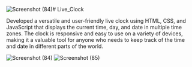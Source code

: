 ![Screenshot (84)](https://github.com/Rhythm269/Live_Clock/assets/92662885/cde86bbb-84a0-4e06-be0c-06e6eadf2b6b)# Live_Clock

Developed a versatile and user-friendly live clock using HTML, CSS, and JavaScript that displays the current time, day, and date in multiple time zones. The clock is responsive and easy to use on a variety of devices, making it a valuable tool for anyone who needs to keep track of the time and date in different parts of the world.

![Screenshot (84)](https://github.com/Rhythm269/Live_Clock/assets/92662885/acca28bd-1227-4104-b7fa-5ded4e9eef3c)
![Screenshot (85)](https://github.com/Rhythm269/Live_Clock/assets/92662885/737a9076-a6f0-4d82-bfd4-2d49bd3434a0)
